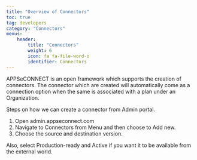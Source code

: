 ```yaml
---
title: "Overview of Connectors"
toc: true
tag: developers
category: "Connectors"
menus: 
    header:
        title: "Connectors"
        weight: 6
        icon: fa fa-file-word-o
        identifier: Connectors
---
```


APPSeCONNECT is an open framework which supports the creation of connectors. 
The connector which are created will automatically come as a connection option when the same is associated with a plan
under an Organization. 

Steps on how we can create a connector from Admin portal. 

1. Open admin.appseconnect.com
2. Navigate to Connectors from Menu and then choose to Add new. 
3. Choose the source and destination version.

Also, select Production-ready and Active if you want it to be available from the external world. 
